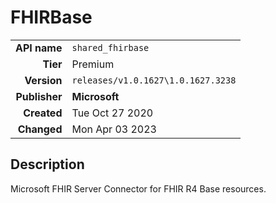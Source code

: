 # FHIRBase
| | |
|-:|-|
|**API name**|`shared_fhirbase`|
|**Tier**|Premium|
|**Version**|`releases/v1.0.1627\1.0.1627.3238`|
|**Publisher**|**Microsoft**|
|**Created**|Tue Oct 27 2020|
|**Changed**|Mon Apr 03 2023|

## Description
Microsoft FHIR Server Connector for FHIR R4 Base resources.
